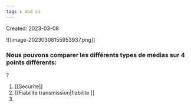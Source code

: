 ```yaml
---
tags : mod cs
---
```

Created: 2023-03-08

![[image-20230308155953937.png]]


### **Nous pouvons comparer les différents types de médias sur 4 points différents**:
?
1. [[Securite]]
2. [[Fiabilite transmission|fiabilite ]]
3. 